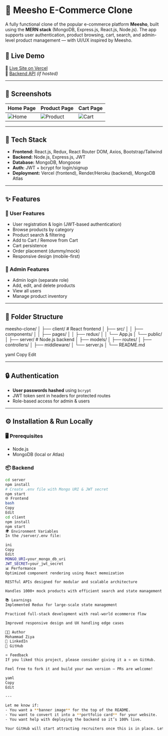 # 🛒 Meesho E-Commerce Clone

A fully functional clone of the popular e-commerce platform **Meesho**, built using the **MERN stack** (MongoDB, Express.js, React.js, Node.js). The app supports user authentication, product browsing, cart, search, and admin-level product management — with UI/UX inspired by Meesho.

## 🚀 Live Demo

🔗 [Live Site on Vercel](https://your-deployed-url.vercel.app)  
🔗 [Backend API](https://your-backend-url.com/api) *(if hosted)*

---

## 📸 Screenshots

| Home Page | Product Page | Cart Page |
|-----------|--------------|-----------|
| ![Home](./screenshots/home.png) | ![Product](./screenshots/product.png) | ![Cart](./screenshots/cart.png) |

---

## 🧰 Tech Stack

- **Frontend:** React.js, Redux, React Router DOM, Axios, Bootstrap/Tailwind
- **Backend:** Node.js, Express.js, JWT
- **Database:** MongoDB, Mongoose
- **Auth:** JWT + bcrypt for login/signup
- **Deployment:** Vercel (frontend), Render/Heroku (backend), MongoDB Atlas

---

## ✨ Features

### 👤 User Features
- User registration & login (JWT-based authentication)
- Browse products by category
- Product search & filtering
- Add to Cart / Remove from Cart
- Cart persistence
- Order placement (dummy/mock)
- Responsive design (mobile-first)

### 🔐 Admin Features
- Admin login (separate role)
- Add, edit, and delete products
- View all users
- Manage product inventory

---

## 📁 Folder Structure

meesho-clone/
│
├── client/ # React frontend
│ ├── src/
│ │ ├── components/
│ │ ├── pages/
│ │ ├── redux/
│ │ └── App.js
│ └── public/
│
├── server/ # Node.js backend
│ ├── models/
│ ├── routes/
│ ├── controllers/
│ ├── middleware/
│ └── server.js
│
└── README.md

yaml
Copy
Edit

---

## 🔒 Authentication

- **User passwords hashed** using `bcrypt`
- JWT token sent in headers for protected routes
- Role-based access for admin & users

---

## ⚙️ Installation & Run Locally

### 🖥️ Prerequisites

- Node.js
- MongoDB (local or Atlas)

### 📦 Backend

```bash
cd server
npm install
# Create .env file with Mongo URI & JWT secret
npm start
🌐 Frontend
bash
Copy
Edit
cd client
npm install
npm start
🌍 Environment Variables
In the /server/.env file:

ini
Copy
Edit
MONGO_URI=your_mongo_db_uri
JWT_SECRET=your_jwt_secret
📊 Performance
Optimized component rendering using React memoization

RESTful APIs designed for modular and scalable architecture

Handles 1000+ mock products with efficient search and state management (Redux)

📚 Learnings
Implemented Redux for large-scale state management

Practiced full-stack development with real-world ecommerce flow

Improved responsive design and UX handling edge cases

👨‍💻 Author
Mohammad Ziya
🔗 LinkedIn
🔗 GitHub

⭐ Feedback
If you liked this project, please consider giving it a ⭐ on GitHub.

Feel free to fork it and build your own version — PRs are welcome!

yaml
Copy
Edit

---

Let me know if:
- You want a **banner image** for the top of the README.
- You want to convert it into a **portfolio card** for your website.
- You want help with deploying the backend so it’s 100% live.

Your GitHub will start attracting recruiters once this is in place. Let’s upgrade every project like th
